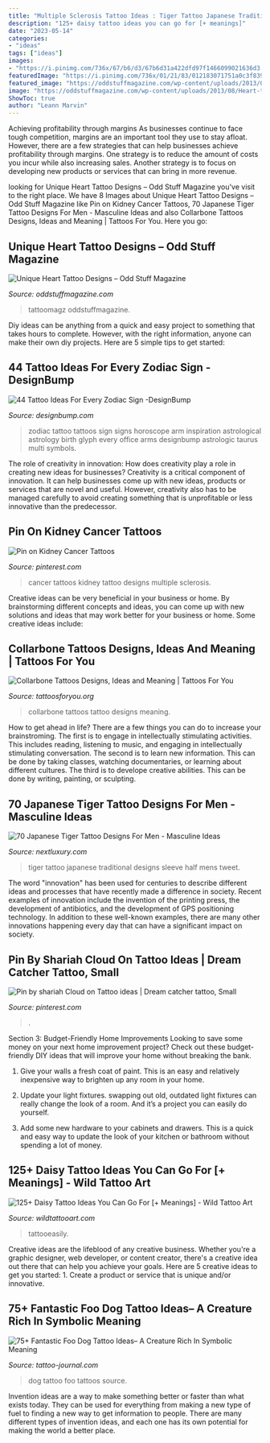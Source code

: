 ```yaml
---
title: "Multiple Sclerosis Tattoo Ideas : Tiger Tattoo Japanese Traditional Designs Sleeve Half Mens Tweet"
description: "125+ daisy tattoo ideas you can go for [+ meanings]"
date: "2023-05-14"
categories:
- "ideas"
tags: ["ideas"]
images:
- "https://i.pinimg.com/736x/67/b6/d3/67b6d31a422dfd97f1466099021636d3.jpg"
featuredImage: "https://i.pinimg.com/736x/01/21/83/012183071751a0c3f8391bc6b3b7af84--kidney-cancer-cancer-tattoos.jpg"
featured_image: "https://oddstuffmagazine.com/wp-content/uploads/2013/08/Heart-tattoo-designs-4-532x800.jpg"
image: "https://oddstuffmagazine.com/wp-content/uploads/2013/08/Heart-tattoo-designs-4-532x800.jpg"
ShowToc: true
author: "Leann Marvin"
---
```



Achieving profitability through margins
As businesses continue to face tough competition, margins are an important tool they use to stay afloat. However, there are a few strategies that can help businesses achieve profitability through margins. One strategy is to reduce the amount of costs you incur while also increasing sales. Another strategy is to focus on developing new products or services that can bring in more revenue.

	

		
looking for Unique Heart Tattoo Designs – Odd Stuff Magazine you've visit to the right place. We have 8 Images about Unique Heart Tattoo Designs – Odd Stuff Magazine like Pin on Kidney Cancer Tattoos, 70 Japanese Tiger Tattoo Designs For Men - Masculine Ideas and also Collarbone Tattoos Designs, Ideas and Meaning | Tattoos For You. Here you go:
		
    
## Unique Heart Tattoo Designs – Odd Stuff Magazine

<img loading=lazy src="https://oddstuffmagazine.com/wp-content/uploads/2013/08/Heart-tattoo-designs-4-532x800.jpg" onerror="this.onerror=null;this.src='https://tse4.mm.bing.net/th?id=OIP.n4Ew6oQK4kmHC_Ior7yHLQHaLI&amp;pid=15.1';" alt="Unique Heart Tattoo Designs – Odd Stuff Magazine">

_Source: oddstuffmagazine.com_

>tattoomagz oddstuffmagazine. 

	

Diy ideas can be anything from a quick and easy project to something that takes hours to complete. However, with the right information, anyone can make their own diy projects. Here are 5 simple tips to get started:

    
## 44 Tattoo Ideas For Every Zodiac Sign -DesignBump

<img loading=lazy src="https://designbump.com/wp-content/uploads/2015/06/zodiac-tattoos-2.jpg" onerror="this.onerror=null;this.src='https://tse4.mm.bing.net/th?id=OIP.YQECKpqqEy6S6jRlMv7-8wHaLH&amp;pid=15.1';" alt="44 Tattoo Ideas For Every Zodiac Sign -DesignBump">

_Source: designbump.com_

>zodiac tattoo tattoos sign signs horoscope arm inspiration astrological astrology birth glyph every office arms designbump astrologic taurus multi symbols. 

	

The role of creativity in innovation: How does creativity play a role in creating new ideas for businesses?
Creativity is a critical component of innovation. It can help businesses come up with new ideas, products or services that are novel and useful. However, creativity also has to be managed carefully to avoid creating something that is unprofitable or less innovative than the predecessor.

    
## Pin On Kidney Cancer Tattoos

<img loading=lazy src="https://i.pinimg.com/736x/01/21/83/012183071751a0c3f8391bc6b3b7af84--kidney-cancer-cancer-tattoos.jpg" onerror="this.onerror=null;this.src='https://tse3.mm.bing.net/th?id=OIP.4BbdUUwstVMgIkgc_g7KWAHaJ4&amp;pid=15.1';" alt="Pin on Kidney Cancer Tattoos">

_Source: pinterest.com_

>cancer tattoos kidney tattoo designs multiple sclerosis. 

	

Creative ideas can be very beneficial in your business or home. By brainstorming different concepts and ideas, you can come up with new solutions and ideas that may work better for your business or home. Some creative ideas include:

    
## Collarbone Tattoos Designs, Ideas And Meaning | Tattoos For You

<img loading=lazy src="https://www.tattoosforyou.org/wp-content/uploads/2016/03/Collarbone-Tattoo-Ideas.jpg" onerror="this.onerror=null;this.src='https://tse3.mm.bing.net/th?id=OIP.yUJ-AvG2bhv6Fto6FLDJCQHaHA&amp;pid=15.1';" alt="Collarbone Tattoos Designs, Ideas and Meaning | Tattoos For You">

_Source: tattoosforyou.org_

>collarbone tattoos tattoo designs meaning. 

	

How to get ahead in life? There are a few things you can do to increase your brainstroming. The first is to engage in intellectually stimulating activities. This includes reading, listening to music, and engaging in intellectually stimulating conversation. The second is to learn new information. This can be done by taking classes, watching documentaries, or learning about different cultures. The third is to develope creative abilities. This can be done by writing, painting, or sculpting.

    
## 70 Japanese Tiger Tattoo Designs For Men - Masculine Ideas

<img loading=lazy src="http://nextluxury.com/wp-content/uploads/mens-half-sleeve-japanese-tiger-traditional-tattoo-ideas.jpg" onerror="this.onerror=null;this.src='https://tse1.mm.bing.net/th?id=OIP.X7sPa8DrHSuyvwD3d0liqAAAAA&amp;pid=15.1';" alt="70 Japanese Tiger Tattoo Designs For Men - Masculine Ideas">

_Source: nextluxury.com_

>tiger tattoo japanese traditional designs sleeve half mens tweet. 

	

The word "innovation" has been used for centuries to describe different ideas and processes that have recently made a difference in society. Recent examples of innovation include the invention of the printing press, the development of antibiotics, and the development of GPS positioning technology. In addition to these well-known examples, there are many other innovations happening every day that can have a significant impact on society.

    
## Pin By Shariah Cloud On Tattoo Ideas | Dream Catcher Tattoo, Small

<img loading=lazy src="https://i.pinimg.com/736x/67/b6/d3/67b6d31a422dfd97f1466099021636d3.jpg" onerror="this.onerror=null;this.src='https://tse4.mm.bing.net/th?id=OIP.pANPt3tJp2aBw2PjX59NDAHaNL&amp;pid=15.1';" alt="Pin by shariah Cloud on Tattoo ideas | Dream catcher tattoo, Small">

_Source: pinterest.com_

>. 

	

Section 3: Budget-Friendly Home Improvements
Looking to save some money on your next home improvement project? Check out these budget-friendly DIY ideas that will improve your home without breaking the bank.
1. Give your walls a fresh coat of paint. This is an easy and relatively inexpensive way to brighten up any room in your home.

2. Update your light fixtures. swapping out old, outdated light fixtures can really change the look of a room. And it’s a project you can easily do yourself.

3. Add some new hardware to your cabinets and drawers. This is a quick and easy way to update the look of your kitchen or bathroom without spending a lot of money.

    
## 125+ Daisy Tattoo Ideas You Can Go For [+ Meanings] - Wild Tattoo Art

<img loading=lazy src="https://www.wildtattooart.com/wp-content/uploads/2019/07/daisy-tattoo-53.jpg" onerror="this.onerror=null;this.src='https://tse2.mm.bing.net/th?id=OIP.SwFNv4W-akkUpt2vnZU0swHaHa&amp;pid=15.1';" alt="125+ Daisy Tattoo Ideas You Can Go For [+ Meanings] - Wild Tattoo Art">

_Source: wildtattooart.com_

>tattooeasily. 

	

Creative ideas are the lifeblood of any creative business. Whether you're a graphic designer, web developer, or content creator, there's a creative idea out there that can help you achieve your goals. Here are 5 creative ideas to get you started: 1. Create a product or service that is unique and/or innovative.

    
## 75+ Fantastic Foo Dog Tattoo Ideas– A Creature Rich In Symbolic Meaning

<img loading=lazy src="https://tattoo-journal.com/wp-content/uploads/2017/01/Foo-Dog-Tattoo-59-650x650.jpg" onerror="this.onerror=null;this.src='https://tse2.mm.bing.net/th?id=OIP.6leNoPf8_Me0vHamxxW02wHaHa&amp;pid=15.1';" alt="75+ Fantastic Foo Dog Tattoo Ideas– A Creature Rich In Symbolic Meaning">

_Source: tattoo-journal.com_

>dog tattoo foo tattoos source. 

	

Invention ideas are a way to make something better or faster than what exists today. They can be used for everything from making a new type of fuel to finding a new way to get information to people. There are many different types of invention ideas, and each one has its own potential for making the world a better place.

